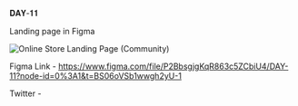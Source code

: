 𝐃𝐀𝐘-𝟏𝟏

Landing page in Figma

![Online Store Landing Page (Community)](https://user-images.githubusercontent.com/85480387/205601219-1fa9fa61-e393-4f8b-a53d-62d79b89d456.jpg)

Figma Link - https://www.figma.com/file/P2BbsgjgKqR863c5ZCbiU4/DAY-11?node-id=0%3A1&t=BS06oVSb1wwgh2yU-1

Twitter -
